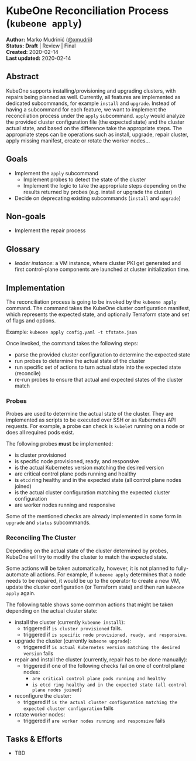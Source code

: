 # KubeOne Reconciliation Process (`kubeone apply`)

**Author:** Marko Mudrinić ([@xmudrii](https://github.com/xmudrii))  
**Status:** **Draft** | Review | Final  
**Created:** 2020-02-14  
**Last updated:** 2020-02-14

## Abstract

KubeOne supports installing/provisioning and upgrading clusters, with repairs being
planned as well. Currently, all features are implemented as dedicated subcommands,
for example `install` and `upgrade`. Instead of having a subcommand for each feature,
we want to implement the reconciliation process under the `apply` subcommand. `apply`
would analyze the provided cluster configuration file (the expected state) and the cluster
actual state, and based on the difference take the appropriate steps.
The appropriate steps can be operations such as install, upgrade, repair cluster,
apply missing manifest, create or rotate the worker nodes...

## Goals

* Implement the `apply` subcommand
  * Implement probes to detect the state of the cluster
  * Implement the logic to take the appropriate steps depending on
  the results returned by probes (e.g. install or upgrade the cluster)
* Decide on deprecating existing subcommands (`install` and `upgrade`)

## Non-goals

* Implement the repair process

## Glossary

* _leader instance_: a VM instance, where cluster PKI get generated and first control-plane components are launched at cluster initialization time.

## Implementation

The reconciliation process is going to be invoked by the `kubeone apply` command.
The command takes the KubeOne cluster configuration manifest, which represents the
expected state, and optionally Terraform state and set of flags and options.

Example: `kubeone apply config.yaml -t tfstate.json`

Once invoked, the command takes the following steps:
* parse the provided cluster configuration to determine the expected state
* run probes to determine the actual state of the cluster
* run specific set of actions to turn actual state into the expected state (reconcile)
* re-run probes to ensure that actual and expected states of the cluster match

### Probes

Probes are used to determine the actual state of the cluster. They are implemented
as scripts to be executed over SSH or as Kubernetes API requests. For example, a 
probe can check is `kubelet` running on a node or does all required pods exist.

The following probes **must** be implemented:

* is cluster provisioned
* is specific node provisioned, ready, and responsive
* is the actual Kubernetes version matching the desired version
* are critical control plane pods running and healthy
* is `etcd` ring healthy and in the expected state (all control plane nodes joined)
* is the actual cluster configuration matching the expected cluster configuration
* are worker nodes running and responsive

Some of the mentioned checks are already implemented in some form in `upgrade` and
`status` subcommands.

### Reconciling The Cluster

Depending on the actual state of the cluster determined by probes, KubeOne will try
to modify the cluster to match the expected state.

Some actions will be taken automatically, however, it is not planned to fully-automate
all actions. For example, if `kubeone apply` determines that a node needs to be repaired,
it would be up to the operator to create a new VM, update the cluster configuration
(or Terraform state) and then run `kubeone apply` again.

The following table shows some common actions that might be taken depending on the actual
cluster state:

* install the cluster (currently `kubeone install`):
  * triggered if `is cluster provisioned` fails.
  * triggered if `is specific node provisioned, ready, and responsive`.
* upgrade the cluster (currently `kubeone upgrade`):
  * triggered if `is actual Kubernetes version matching the desired version` fails
* repair and install the cluster (currently, repair has to be done manually):
  * triggered if one of the following checks fail on one of control plane nodes:
    * `are critical control plane pods running and healthy`
    * `is etcd ring healthy and in the expected state (all control plane nodes joined)`
* reconfigure the cluster:
  * triggered if `is the actual cluster configuration matching the expected cluster configuration` fails
* rotate worker nodes:
  * triggered if `are worker nodes running and responsive` fails

## Tasks & Efforts

* TBD
